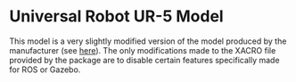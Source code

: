 # Universal Robot UR-5 Model
This model is a very slightly modified version of the model produced by the manufacturer (see [here](https://github.com/ros-industrial/universal_robot)). The only modifications made to the XACRO file provided by the package are to disable certain features specifically made for ROS or Gazebo.

